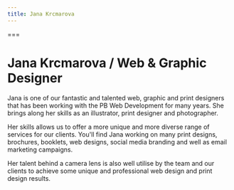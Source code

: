 ```yaml
---
title: Jana Krcmarova
---
```

===

# Jana Krcmarova / Web & Graphic Designer

Jana is one of our fantastic and talented web, graphic and print designers that has been working with the PB Web Development for many years. She brings along her skills as an illustrator, print designer and photographer.

Her skills allows us to offer a more unique and more diverse range of services for our clients. You'll find Jana working on many print designs, brochures, booklets, web designs, social media branding and well as email marketing campaigns.

Her talent behind a camera lens is also well utilise by the team and our clients to achieve some unique and professional web design and print design results.
